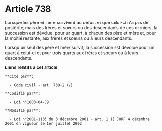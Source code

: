 # Article 738

Lorsque les père et mère survivent au défunt et que celui-ci n'a pas de postérité, mais des frères et soeurs ou des
descendants de ces derniers, la succession est dévolue, pour un quart, à chacun des père et mère et, pour la moitié restante,
aux frères et soeurs ou à leurs descendants.

Lorsqu'un seul des père et mère survit, la succession est dévolue pour un quart à celui-ci et pour trois quarts aux frères et
soeurs ou à leurs descendants.

**Liens relatifs à cet article**

	**Cité par**:

	  - Code civil - art. 738-2 (V)

	**Codifié par**:

	  - Loi n°1803-04-19

	**Modifié par**:

	  - Loi n°2001-1135 du 3 décembre 2001 - art. 1 () JORF 4 décembre 2001 en vigueur le 1er juillet 2002
